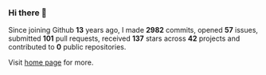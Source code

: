 ### Hi there 👋

Since joining Github **13** years ago, I made **2982** commits, opened **57** issues, submitted **101** pull requests, received **137** stars across **42** projects and contributed to **0** public repositories.

Visit <a href="https://j15h.nu">home page</a> for more.
